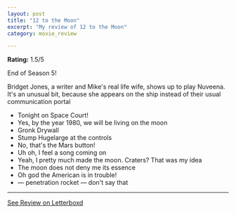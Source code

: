 ```yaml
---
layout: post
title: "12 to the Moon"
excerpt: "My review of 12 to the Moon"
category: movie_review

---
```


**Rating:** 1.5/5

End of Season 5!

Bridget Jones, a writer and Mike's real life wife, shows up to play Nuveena. It's an unusual bit, because she appears on the ship instead of their usual communication portal

* Tonight on Space Court!
* Yes, by the year 1980, we will be living on the moon
* Gronk Drywall
* Stump Hugelarge at the controls
* No, that's the Mars button!
* Uh oh, I feel a song coming on
* Yeah, I pretty much made the moon. Craters? That was my idea
* The moon does not deny me its essence 
*  Oh god the American is in trouble!
* — penetration rocket — don't say that

<hr>

[See Review on Letterboxd](https://boxd.it/5hOPHN)
